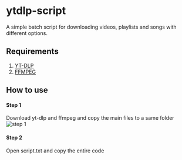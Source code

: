 # ytdlp-script
A simple batch script for downloading videos, playlists and songs with different options.

## Requirements
1) [YT-DLP](https://github.com/yt-dlp/yt-dlp)
2) [FFMPEG](https://www.gyan.dev/ffmpeg/builds/)

## How to use

#### Step 1
Download yt-dlp and ffmpeg and copy the main files to a same folder
![step 1]([https://www.dropbox.com/s/dbg4wlw0pfoazhi/step%201.png?dl=0](https://www.dropbox.com/s/dbg4wlw0pfoazhi/step%201.png?dl=0))

#### Step 2
Open script.txt and copy the entire code
